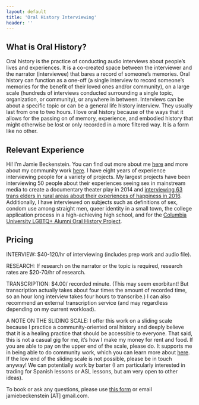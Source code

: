 ```yaml
---
layout: default
title: 'Oral History Interviewing'
header: ''
---
```


## What is Oral History?

Oral history is the practice of conducting audio interviews about people’s lives and experiences. It is a co-created space between the interviewer and the narrator (interviewee) that bares a record of someone’s memories. Oral history can function as a one-off (a single interview to record someone’s memories for the benefit of their loved ones and/or community), on a large scale (hundreds of interviews conducted surrounding a single topic, organization, or community), or anywhere in between. Interviews can be about a specific topic or can be a general life history interview. They usually last from one to two hours. I love oral history because of the ways that it allows for the passing on of memory, experience, and embodied history that might otherwise be lost or only recorded in a more filtered way. It is a form like no other. 

## Relevant Experience

Hi! I’m Jamie Beckenstein. You can find out more about me [here](/index) and more about my community work [here](https://transembassy.com).  I have eight years of experience interviewing people for a variety of projects. My largest projects have been interviewing 50 people about their experiences seeing sex in mainstream media to create a documentary theater play in 2014 and [interviewing 63 trans elders in rural areas about their experiences of happiness in 2016](https://transembassy.com/will/).  Additionally, I have interviewed on subjects such as definitions of sex, condom use among straight men, queer identity in a small town, the college application process in a high-achieving high school, and for the [Columbia University LGBTQ+ Alumni Oral History Project](http://www.ccohr.incite.columbia.edu/blog/2017/12/20-reflection-lgbtq-columbia-oral-history).  

## Pricing

INTERVIEW: $40-120/hr of interviewing (includes prep work and audio file).

RESEARCH: If research on the narrator or the topic is required, research rates are $20-70/hr of research.

TRANSCRIPTION: $4.00/ recorded minute. (This may seem exorbitant! But transcription actually takes about four times the amount of recorded time, so an hour long interview takes four hours to transcribe.) I can also recommend an external transcription service (and may regardless depending on my current workload).

A NOTE ON THE SLIDING SCALE: I offer this work on a sliding scale because I practice a community-oriented oral history and deeply believe that it is a healing practice that should be accessible to everyone. That said, this is not a casual gig for me, it’s how I make my money for rent and food. If you are able to pay on the upper end of the scale, please do. It supports me in being able to do community work, which you can learn more about [here](https://transembassy.com). If the low end of the sliding scale is not possible, please be in touch anyway! We can potentially work by barter (I am particularly interested in trading for Spanish lessons or ASL lessons, but am very open to other ideas).

To book or ask any questions, please use [this form](https://transembassy.com/contact) or email jamiebeckenstein [AT] gmail.com.
